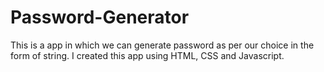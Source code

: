 # Password-Generator
This is a app in which we can generate password as per our choice in the form of string. I created this app using HTML, CSS and Javascript.
